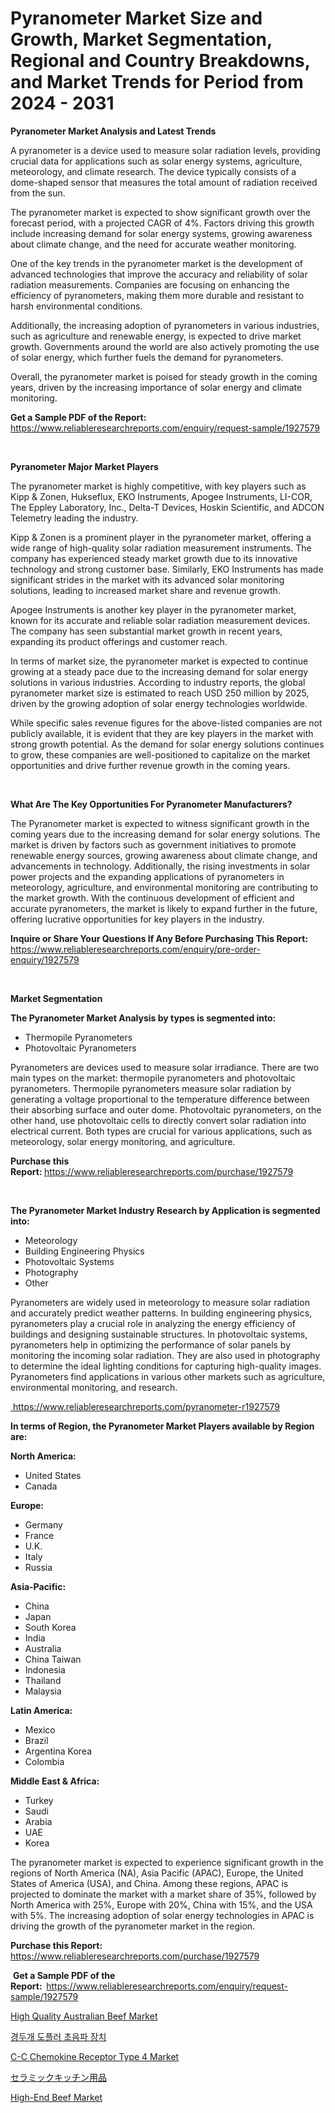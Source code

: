 <p><h1>Pyranometer Market Size and Growth, Market Segmentation, Regional and Country Breakdowns, and Market Trends for Period from 2024 -  2031</h1></p><p><strong>Pyranometer Market Analysis and Latest Trends</strong></p>
<p><p>A pyranometer is a device used to measure solar radiation levels, providing crucial data for applications such as solar energy systems, agriculture, meteorology, and climate research. The device typically consists of a dome-shaped sensor that measures the total amount of radiation received from the sun.</p><p>The pyranometer market is expected to show significant growth over the forecast period, with a projected CAGR of 4%. Factors driving this growth include increasing demand for solar energy systems, growing awareness about climate change, and the need for accurate weather monitoring.</p><p>One of the key trends in the pyranometer market is the development of advanced technologies that improve the accuracy and reliability of solar radiation measurements. Companies are focusing on enhancing the efficiency of pyranometers, making them more durable and resistant to harsh environmental conditions.</p><p>Additionally, the increasing adoption of pyranometers in various industries, such as agriculture and renewable energy, is expected to drive market growth. Governments around the world are also actively promoting the use of solar energy, which further fuels the demand for pyranometers.</p><p>Overall, the pyranometer market is poised for steady growth in the coming years, driven by the increasing importance of solar energy and climate monitoring.</p></p>
<p><strong>Get a Sample PDF of the Report:&nbsp;</strong> <a href="https://www.reliableresearchreports.com/enquiry/request-sample/1927579">https://www.reliableresearchreports.com/enquiry/request-sample/1927579</a></p>
<p>&nbsp;</p>
<p><strong>Pyranometer Major Market Players</strong></p>
<p><p>The pyranometer market is highly competitive, with key players such as Kipp & Zonen, Hukseflux, EKO Instruments, Apogee Instruments, LI-COR, The Eppley Laboratory, Inc., Delta-T Devices, Hoskin Scientific, and ADCON Telemetry leading the industry. </p><p>Kipp & Zonen is a prominent player in the pyranometer market, offering a wide range of high-quality solar radiation measurement instruments. The company has experienced steady market growth due to its innovative technology and strong customer base. Similarly, EKO Instruments has made significant strides in the market with its advanced solar monitoring solutions, leading to increased market share and revenue growth.</p><p>Apogee Instruments is another key player in the pyranometer market, known for its accurate and reliable solar radiation measurement devices. The company has seen substantial market growth in recent years, expanding its product offerings and customer reach. </p><p>In terms of market size, the pyranometer market is expected to continue growing at a steady pace due to the increasing demand for solar energy solutions in various industries. According to industry reports, the global pyranometer market size is estimated to reach USD 250 million by 2025, driven by the growing adoption of solar energy technologies worldwide.</p><p>While specific sales revenue figures for the above-listed companies are not publicly available, it is evident that they are key players in the market with strong growth potential. As the demand for solar energy solutions continues to grow, these companies are well-positioned to capitalize on the market opportunities and drive further revenue growth in the coming years.</p></p>
<p>&nbsp;</p>
<p><strong>What Are The Key Opportunities For Pyranometer Manufacturers?</strong></p>
<p><p>The Pyranometer market is expected to witness significant growth in the coming years due to the increasing demand for solar energy solutions. The market is driven by factors such as government initiatives to promote renewable energy sources, growing awareness about climate change, and advancements in technology. Additionally, the rising investments in solar power projects and the expanding applications of pyranometers in meteorology, agriculture, and environmental monitoring are contributing to the market growth. With the continuous development of efficient and accurate pyranometers, the market is likely to expand further in the future, offering lucrative opportunities for key players in the industry.</p></p>
<p><strong>Inquire or Share Your Questions If Any Before Purchasing This Report:</strong> <a href="https://www.reliableresearchreports.com/enquiry/pre-order-enquiry/1927579">https://www.reliableresearchreports.com/enquiry/pre-order-enquiry/1927579</a></p>
<p>&nbsp;</p>
<p><strong>Market Segmentation</strong></p>
<p><strong>The Pyranometer Market Analysis by types is segmented into:</strong></p>
<p><ul><li>Thermopile Pyranometers</li><li>Photovoltaic Pyranometers</li></ul></p>
<p><p>Pyranometers are devices used to measure solar irradiance. There are two main types on the market: thermopile pyranometers and photovoltaic pyranometers. Thermopile pyranometers measure solar radiation by generating a voltage proportional to the temperature difference between their absorbing surface and outer dome. Photovoltaic pyranometers, on the other hand, use photovoltaic cells to directly convert solar radiation into electrical current. Both types are crucial for various applications, such as meteorology, solar energy monitoring, and agriculture.</p></p>
<p><strong>Purchase this Report:&nbsp;</strong><a href="https://www.reliableresearchreports.com/purchase/1927579">https://www.reliableresearchreports.com/purchase/1927579</a></p>
<p>&nbsp;</p>
<p><strong>The Pyranometer Market Industry Research by Application is segmented into:</strong></p>
<p><ul><li>Meteorology</li><li>Building Engineering Physics</li><li>Photovoltaic Systems</li><li>Photography</li><li>Other</li></ul></p>
<p><p>Pyranometers are widely used in meteorology to measure solar radiation and accurately predict weather patterns. In building engineering physics, pyranometers play a crucial role in analyzing the energy efficiency of buildings and designing sustainable structures. In photovoltaic systems, pyranometers help in optimizing the performance of solar panels by monitoring the incoming solar radiation. They are also used in photography to determine the ideal lighting conditions for capturing high-quality images. Pyranometers find applications in various other markets such as agriculture, environmental monitoring, and research.</p></p>
<p><a href="https://www.reliableresearchreports.com/pyranometer-r1927579">&nbsp;https://www.reliableresearchreports.com/pyranometer-r1927579</a></p>
<p><strong>In terms of Region, the Pyranometer Market Players available by Region are:</strong></p>
<p>
    <p> <strong> North America: </strong>
        <ul>
            <li>United States</li>
            <li>Canada</li>
        </ul>
        </p> 
    <p> <strong> Europe: </strong>
        <ul>
            <li>Germany</li>
            <li>France</li>
            <li>U.K.</li>
            <li>Italy</li>
            <li>Russia</li>
        </ul>
        </p> 
    <p> <strong> Asia-Pacific: </strong>
        <ul>
            <li>China</li>
            <li>Japan</li>
            <li>South Korea</li>
            <li>India</li>
            <li>Australia</li>
            <li>China Taiwan</li>
            <li>Indonesia</li>
            <li>Thailand</li>
            <li>Malaysia</li>
        </ul>
        </p> 
    <p> <strong> Latin America: </strong>
        <ul>
            <li>Mexico</li>
            <li>Brazil</li>
            <li>Argentina Korea</li>
            <li>Colombia</li>
        </ul>
        </p> 
    <p> <strong> Middle East & Africa: </strong>
        <ul>
            <li>Turkey</li>
            <li>Saudi</li>
            <li>Arabia</li>
            <li>UAE</li>
            <li>Korea</li>
        </ul>
    </p>
    </p>
<p><p>The pyranometer market is expected to experience significant growth in the regions of North America (NA), Asia Pacific (APAC), Europe, the United States of America (USA), and China. Among these regions, APAC is projected to dominate the market with a market share of 35%, followed by North America with 25%, Europe with 20%, China with 15%, and the USA with 5%. The increasing adoption of solar energy technologies in APAC is driving the growth of the pyranometer market in the region.</p></p>
<p><strong>Purchase this Report: </strong><a href="https://www.reliableresearchreports.com/purchase/1927579">https://www.reliableresearchreports.com/purchase/1927579</a></p>
<p>&nbsp;<strong>Get a Sample PDF of the Report:&nbsp;&nbsp;</strong><a href="https://www.reliableresearchreports.com/enquiry/request-sample/1927579">https://www.reliableresearchreports.com/enquiry/request-sample/1927579</a></p>
<p><strong></strong></p>
<p><p><a href="https://issuu.com/reportprime-2/docs/high-quality-australian-beef-market-size-2030.pptx">High Quality Australian Beef Market</a></p><p><a href="https://github.com/Howaoole34545/Market-Research-Report-List-2/blob/main/5847853125336.md">경두개 도플러 초음파 장치</a></p><p><a href="https://github.com/maesanjaya8/Market-Research-Report-List-1/blob/main/c-c-chemokine-receptor-type-4-market.md">C-C Chemokine Receptor Type 4 Market</a></p><p><a href="https://github.com/SimeonBode1/Market-Research-Report-List-1/blob/main/7090533116593.md">セラミックキッチン用品</a></p><p><a href="https://issuu.com/reportprime-2/docs/high-end-beef-market-size-2030.pptx">High-End Beef Market</a></p></p>